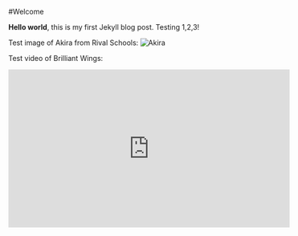 
#Welcome

**Hello world**, this is my first Jekyll blog post. Testing 1,2,3!

Test image of Akira from Rival Schools:
![Akira](/assets/akira.png)

Test video of Brilliant Wings:
<iframe width="560" height="315" src="https://www.youtube.com/embed/wwIMS20A0jM" title="YouTube video player" frameborder="0" allow="accelerometer; autoplay; clipboard-write; encrypted-media; gyroscope; picture-in-picture" allowfullscreen></iframe>
